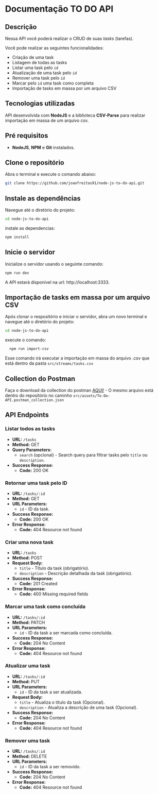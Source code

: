 # Documentação TO DO API

## Descrição

Nessa API você poderá realizar o CRUD de suas *tasks* (tarefas).

Você pode realizar as seguintes funcionalidades:

- Criação de uma task
- Listagem de todas as tasks
- Listar uma task pelo `id`
- Atualização de uma task pelo `id`
- Remover uma task pelo `id`
- Marcar pelo `id` uma task como completa
- Importação de tasks em massa por um arquivo CSV

## Tecnologias utilizadas

API desenvolvida com **NodeJS** e a biblioteca **CSV-Parse** para realizar importação em massa de um arquivo csv.

## Pré requisitos

- **NodeJS**, **NPM** e **Git** instalados.

## Clone o repositório
Abra o terminal e execute o comando abaixo:
```sh
git clone https://github.com/joaofreitas91/node-js-to-do-api.git
```
## Instale as dependências

Navegue até o diretório do projeto:
  
  ```sh
  cd node-js-to-do-api
  ```
instale as dependencias:
  ```sh
  npm install
  ```
## Inicie o servidor

Inicialize o servidor usando o seguinte comando:
  
  ```sh
  npm run dev
  ```
A API estará disponível na url: http://localhost:3333.

## Importação de tasks em massa por um arquivo CSV
Após clonar o respositório e iniciar o servidor, abra um novo terminal e navegue até o diretório do projeto:
```sh
cd node-js-to-do-api
```
execute o comando:
```sh
  npm run import-csv
```
Esse comando irá executar a importação em massa do arquivo .csv que está dentro da pasta `src/streams/tasks.csv`

## Collection do Postman
Faça o download da collection do postman [AQUI!](https://github.com/joaofreitas91/node-js-to-do-api/blob/main/src/assets/To-Do-API.postman_collection.json) - O mesmo arquivo está dentro do repositório no caminho `src/assets/To-Do-API.postman_collection.json`

## API Endpoints

### Listar todos as tasks

- **URL:** `/tasks`
- **Method:** GET
- **Query Parameters:**
  - `search` (opcional) - Search query para filtrar tasks pelo `title` ou `description`.
- **Success Response:**
  - **Code:** 200 OK

### Retornar uma task pelo ID

- **URL:** `/tasks/:id`
- **Method:** GET
- **URL Parameters:**
  - `id` - ID da task.
- **Success Response:**
  - **Code:** 200 OK
- **Error Response:**
  - **Code:** 404 Resource not found

### Criar uma nova task

- **URL:** `/tasks`
- **Method:** POST
- **Request Body:**
  - `title` - Título da task (obrigatório).
  - `description` - Descrição detalhada da task (obrigatório).
- **Success Response:**
  - **Code:** 201 Created
- **Error Response:**
  - **Code:** 400 Missing required fields

### Marcar uma task como concluída

- **URL:** `/tasks/:id`
- **Method:** PATCH
- **URL Parameters:**
  - `id` - ID da task a ser marcada como concluída.
- **Success Response:**
  - **Code:** 204 No Content
- **Error Response:**
  - **Code:** 404 Resource not found

### Atualizar uma task

- **URL:** `/tasks/:id`
- **Method:** PUT
- **URL Parameters:**
  - `id` - ID da task a ser atualizada.
- **Request Body:**
  - `title` - Atualiza o título da task (Opcional).
  - `description` - Atualiza a descrição de uma task (Opcional).
- **Success Response:**
  - **Code:** 204 No Content
- **Error Response:**
  - **Code:** 404 Resource not found

### Remover uma task

- **URL:** `/tasks/:id`
- **Method:** DELETE
- **URL Parameters:**
  - `id` - ID da task a ser removido.
- **Success Response:**
  - **Code:** 204 No Content
- **Error Response:**
  - **Code:** 404 Resource not found
